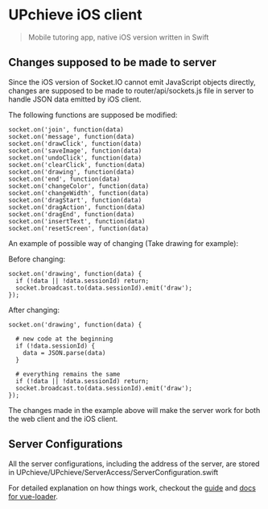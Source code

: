 # UPchieve iOS client

> Mobile tutoring app, native iOS version written in Swift

## Changes supposed to be made to server

Since the iOS version of Socket.IO cannot emit JavaScript objects directly, changes are supposed to be made to router/api/sockets.js file in server to handle JSON data emitted by iOS client. 

The following functions are supposed be modified: 
```
socket.on('join', function(data)
socket.on('message', function(data)
socket.on('drawClick', function(data)
socket.on('saveImage', function(data)
socket.on('undoClick', function(data)
socket.on('clearClick', function(data)
socket.on('drawing', function(data)
socket.on('end', function(data)
socket.on('changeColor', function(data)
socket.on('changeWidth', function(data)
socket.on('dragStart', function(data)
socket.on('dragAction', function(data)
socket.on('dragEnd', function(data)
socket.on('insertText', function(data)
socket.on('resetScreen', function(data)
```

An example of possible way of changing (Take drawing for example): 

Before changing: 
```
socket.on('drawing', function(data) {
  if (!data || !data.sessionId) return;
  socket.broadcast.to(data.sessionId).emit('draw');
});
```
After changing:
```
socket.on('drawing', function(data) {

  # new code at the beginning
  if (!data.sessionId) {
    data = JSON.parse(data)
  }

  # everything remains the same
  if (!data || !data.sessionId) return;
  socket.broadcast.to(data.sessionId).emit('draw');
});
```

The changes made in the example above will make the server work for both the web client and the iOS client.

## Server Configurations

All the server configurations, including the address of the server, are stored in UPchieve/UPchieve/ServerAccess/ServerConfiguration.swift

For detailed explanation on how things work, checkout the [guide](http://vuejs-templates.github.io/webpack/) and [docs for vue-loader](http://vuejs.github.io/vue-loader).
